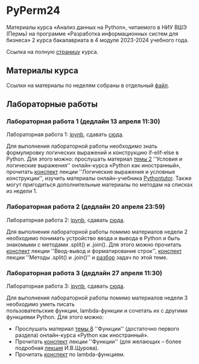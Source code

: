 # PyPerm24

Материалы курса «Анализ данных на Python», читаемого в НИУ ВШЭ (Пермь) на программе «Разработка информационных систем для бизнеса»
2 курса бакалавриата в 4 модуле 2023-2024 учебного года.

Ссылка на полную [страницу](http://math-info.hse.ru/s23/f) курса.

## Материалы курса

Ссылки на материалы по неделям собраны в отдельный [файл](https://github.com/allatambov/PyPerm24/blob/main/CONTENTS.md).

## Лабораторные работы

### Лабораторная работа 1 (дедлайн 13 апреля 11:30)

Лабораторная работа 1: [ipynb](https://github.com/allatambov/PyPerm24/blob/main/pyperm-lab01.ipynb), сдавать [сюда](https://www.dropbox.com/request/NXT1AXihnTOYLm3Cx0EV).

Для выполнения лабораторной работы необходимо знать формулировку логических выражений
и конструкцию if-elif-else в Python. Для этого можно: прослушать материал [темы 2](https://edu.hse.ru/course/view.php?id=133389&section=2) ''Условия и логические выражения'' онлайн-курса «Python как иностранный», прочитать [конспект](https://nbviewer.org/github/allatambov/PyPolit2023/blob/main/testing-conditions.ipynb) лекции ''Логические выражения и условные конструкции'', изучить материалы онлайн-учебника [Pythontutor](https://pythontutor.ru/lessons/ifelse/).
Также могут пригодиться дополнительные материалы по методам на списках из недели 1. 

### Лабораторная работа 2 (дедлайн 20 апреля 23:59)

Лабораторная работа 2: [ipynb](https://github.com/allatambov/PyPerm24/blob/main/pyperm-lab02.ipynb), сдавать [сюда](https://www.dropbox.com/request/VJTXjM1sQvWQDihEV6Ww).

Для выполнения лабораторной работы помимо материалов недели 2 необходимо понимать
устройство ввода и вывода в Python и быть знакомыми с методами .split() и .join(). Для этого можно 
прочитать [конспект](https://github.com/allatambov/ICEF24/blob/main/02-input-output-format.ipynb) лекции ''Ввод-вывод и форматирование строк'', [конспект](https://github.com/allatambov/PyAll23/blob/main/06-split-join.ipynb) лекции ''Методы .split() и .join()'' и [разбор](https://github.com/allatambov/PyPerm24/blob/main/input-output-fragments.ipynb) задач по этой теме.

### Лабораторная работа 3 (дедлайн 27 апреля 11:30)

Лабораторная работа 3: [ipynb](https://github.com/allatambov/PyPerm24/blob/main/pyperm-lab03.ipynb), сдавать [сюда](https://www.dropbox.com/request/lMj5sX1geWbkgwC5CPcQ).

Для выполнения лабораторной работы помимо материалов недели 3 необходимо уметь писать<br>
пользовательские функции, lambda-функции и сочетать их с другими функциями Python. Для этого можно:

* Прослушать материал [темы 8](https://edu.hse.ru/course/view.php?id=133389&section=8) ''Функции'' (достаточно первого раздела) онлайн-курса «Python как иностранный».
* Прочитать [конспект](https://github.com/allatambov/PyPerm23/blob/main/functions-short.ipynb) лекции ''Функции'' (для желающих – более подробная [лекция](https://nbviewer.org/github/ischurov/pythonhse/blob/master/Lecture%204.ipynb) И.В.Щурова).
* Прочитать [конспект](https://github.com/allatambov/ICEF24/blob/main/lambda-functions.ipynb) по lambda-функциям.



